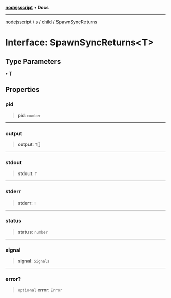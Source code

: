 [**nodejsscript**](../../../../../README.md) • **Docs**

***

[nodejsscript](../../../../../README.md) / [s](../../../README.md) / [child](../README.md) / SpawnSyncReturns

# Interface: SpawnSyncReturns\<T\>

## Type Parameters

• **T**

## Properties

### pid

> **pid**: `number`

***

### output

> **output**: `T`[]

***

### stdout

> **stdout**: `T`

***

### stderr

> **stderr**: `T`

***

### status

> **status**: `number`

***

### signal

> **signal**: `Signals`

***

### error?

> `optional` **error**: `Error`
